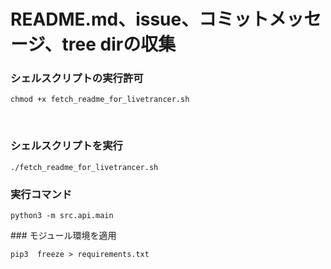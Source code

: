# README.md、issue、コミットメッセージ、tree dirの収集

### シェルスクリプトの実行許可
```
chmod +x fetch_readme_for_livetrancer.sh
```

<br />

### シェルスクリプトを実行
```
./fetch_readme_for_livetrancer.sh 
```


### 実行コマンド
```
python3 -m src.api.main
```


### モジュール環境を適用
```
pip3  freeze > requirements.txt
```